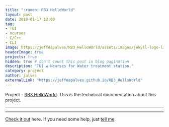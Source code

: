 ```yaml
---
title: ":ramen: RB3 HelloWorld"
layout: post
date: 2018-01-17 12:00
tag:    
- TUI
- ncurses
- C/C++
- CLI
image: https://jeffeapalves/RB3_HelloWOrld/assets/images/jekyll-logo-light-solid.png
headerImage: true
projects: true
hidden: true # don't count this post in blog pagination
description: "TUI w Ncurses for Water treatment station."
category: project
author: jalves
externalLink: "https://jeffeapalves.github.io/RB3_HelloWorld"
---
```


Project - [RB3 HelloWorld](https://jeffeapalves.github.io/RB3_HelloWorld/). This is the techinical documentation about this project.

---

---

[Check it out](http://jeffeapalves.github.io/RB3_HelloWorld/) here.
If you need some help, just [tell me](http://github.com/jeffeapalves/RB3_HelloWorld/issues).

